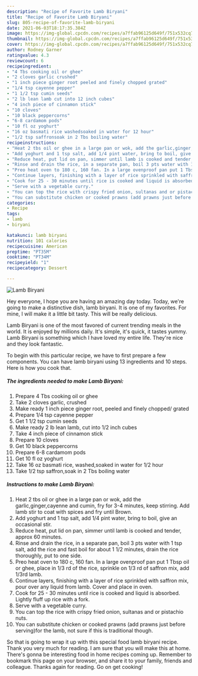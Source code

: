 ```yaml
---
description: "Recipe of Favorite Lamb Biryani"
title: "Recipe of Favorite Lamb Biryani"
slug: 805-recipe-of-favorite-lamb-biryani
date: 2021-06-03T18:17:35.384Z
image: https://img-global.cpcdn.com/recipes/a7ffab96125d649f/751x532cq70/lamb-biryani-recipe-main-photo.jpg
thumbnail: https://img-global.cpcdn.com/recipes/a7ffab96125d649f/751x532cq70/lamb-biryani-recipe-main-photo.jpg
cover: https://img-global.cpcdn.com/recipes/a7ffab96125d649f/751x532cq70/lamb-biryani-recipe-main-photo.jpg
author: Rodney Garner
ratingvalue: 4.3
reviewcount: 6
recipeingredient:
- "4 Tbs cooking oil or ghee"
- "2 cloves garlic crushed"
- "1 inch piece ginger root peeled and finely chopped grated"
- "1/4 tsp cayenne pepper"
- "1 1/2 tsp cumin seeds"
- "2 lb lean lamb cut into 12 inch cubes"
- "4 inch piece of cinnamon stick"
- "10 cloves"
- "10 black peppercorns"
- "6-8 cardamom pods"
- "10 fl oz yoghurt"
- "16 oz basmati rice washedsoaked in water for 12 hour"
- "1/2 tsp saffronsoak in 2 Tbs boiling water"
recipeinstructions:
- "Heat 2 tbs oil or ghee in a large pan or wok, add the garlic,ginger,cayenne and cumin, fry for 3-4 minutes, keep stirring. Add lamb stir to coat with spices and fry until Brown."
- "Add yoghurt and 1 tsp salt, add 1/4 pint water, bring to boil, give an occasional stir."
- "Reduce heat, put lid on pan, simmer until lamb is cooked and tender, approx 60 minutes."
- "Rinse and drain the rice, in a separate pan, boil 3 pts water with 1 tsp salt, add the rice and fast boil for about 1 1/2 minutes, drain the rice thoroughly, put to one side."
- "Preo heat oven to 180 c, 160 fan. In a large ovenproof pan put 1 Tbsp oil or ghee, place in 1/3 rd of the rice, sprinkle on 1/3 rd of saffron mix, add 1/3rd lamb."
- "Continue layers, finishing with a layer of rice sprinkled with saffron mix, pour over any liquid from lamb. Cover and place in oven."
- "Cook for 25 - 30 minutes until rice is cooked and liquid is absorbed. Lightly fluff up rice with a fork."
- "Serve with a vegetable curry."
- "You can top the rice with crispy fried onion, sultanas and or pistachio nuts."
- "You can substitute chicken or cooked prawns (add prawns just before serving)for the lamb, not sure if this is traditional though."
categories:
- Recipe
tags:
- lamb
- biryani

katakunci: lamb biryani 
nutrition: 101 calories
recipecuisine: American
preptime: "PT35M"
cooktime: "PT34M"
recipeyield: "1"
recipecategory: Dessert

---
```



![Lamb Biryani](https://img-global.cpcdn.com/recipes/a7ffab96125d649f/751x532cq70/lamb-biryani-recipe-main-photo.jpg)

Hey everyone, I hope you are having an amazing day today. Today, we're going to make a distinctive dish, lamb biryani. It is one of my favorites. For mine, I will make it a little bit tasty. This will be really delicious.

Lamb Biryani is one of the most favored of current trending meals in the world. It is enjoyed by millions daily. It's simple, it's quick, it tastes yummy. Lamb Biryani is something which I have loved my entire life. They're nice and they look fantastic.




To begin with this particular recipe, we have to first prepare a few components. You can have lamb biryani using 13 ingredients and 10 steps. Here is how you cook that.

<!--inarticleads1-->

##### The ingredients needed to make Lamb Biryani:

1. Prepare 4 Tbs cooking oil or ghee
1. Take 2 cloves garlic, crushed
1. Make ready 1 inch piece ginger root, peeled and finely chopped/ grated
1. Prepare 1/4 tsp cayenne pepper
1. Get 1 1/2 tsp cumin seeds
1. Make ready 2 lb lean lamb, cut into 1/2 inch cubes
1. Take 4 inch piece of cinnamon stick
1. Prepare 10 cloves
1. Get 10 black peppercorns
1. Prepare 6-8 cardamom pods
1. Get 10 fl oz yoghurt
1. Take 16 oz basmati rice, washed,soaked in water for 1/2 hour
1. Take 1/2 tsp saffron,soak in 2 Tbs boiling water




<!--inarticleads2-->

##### Instructions to make Lamb Biryani:

1. Heat 2 tbs oil or ghee in a large pan or wok, add the garlic,ginger,cayenne and cumin, fry for 3-4 minutes, keep stirring. Add lamb stir to coat with spices and fry until Brown.
1. Add yoghurt and 1 tsp salt, add 1/4 pint water, bring to boil, give an occasional stir.
1. Reduce heat, put lid on pan, simmer until lamb is cooked and tender, approx 60 minutes.
1. Rinse and drain the rice, in a separate pan, boil 3 pts water with 1 tsp salt, add the rice and fast boil for about 1 1/2 minutes, drain the rice thoroughly, put to one side.
1. Preo heat oven to 180 c, 160 fan. In a large ovenproof pan put 1 Tbsp oil or ghee, place in 1/3 rd of the rice, sprinkle on 1/3 rd of saffron mix, add 1/3rd lamb.
1. Continue layers, finishing with a layer of rice sprinkled with saffron mix, pour over any liquid from lamb. Cover and place in oven.
1. Cook for 25 - 30 minutes until rice is cooked and liquid is absorbed. Lightly fluff up rice with a fork.
1. Serve with a vegetable curry.
1. You can top the rice with crispy fried onion, sultanas and or pistachio nuts.
1. You can substitute chicken or cooked prawns (add prawns just before serving)for the lamb, not sure if this is traditional though.




So that is going to wrap it up with this special food lamb biryani recipe. Thank you very much for reading. I am sure that you will make this at home. There's gonna be interesting food in home recipes coming up. Remember to bookmark this page on your browser, and share it to your family, friends and colleague. Thanks again for reading. Go on get cooking!
